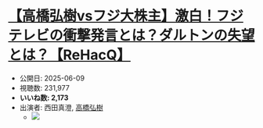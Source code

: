 # [【高橋弘樹vsフジ大株主】激白！フジテレビの衝撃発言とは？ダルトンの失望とは？【ReHacQ】](https://www.youtube.com/watch?v=IMTeNUar-N4)
-   公開日: 2025-06-09
-   視聴数: 231,977
-   **いいね数: 2,173**
-   出演者: 西田真澄, [高橋弘樹](/rehacq_fan/people/高橋弘樹 "wikilink")
    - [![](https://img.youtube.com/vi/IMTeNUar-N4/hqdefault.jpg)](https://www.youtube.com/watch?v=IMTeNUar-N4)
